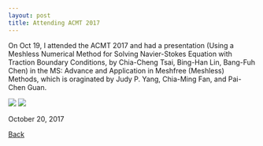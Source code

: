 ```yaml
---
layout: post
title: Attending ACMT 2017
---
```


On Oct 19, I attended the ACMT 2017 and had a presentation (Using a Meshless Numerical Method for Solving Navier-Stokes Equation with Traction Boundary Conditions, by Chia-Cheng Tsai, Bing-Han Lin, Bang-Fuh Chen) in the MS: Advance and Application in Meshfree (Meshless) Methods, which is oraginated by Judy P. Yang, Chia-Ming Fan, and Pai-Chen Guan. 

<img src="https://static.wixstatic.com/media/d19f46_d6c01c0e497a499f81d8b99c69c35507~mv2_d_5504_3096_s_4_2.jpg/v1/fill/w_630,h_354,al_c,q_80,usm_0.66_1.00_0.01/d19f46_d6c01c0e497a499f81d8b99c69c35507~mv2_d_5504_3096_s_4_2.webp">

<img src="https://static.wixstatic.com/media/d19f46_a130ee6acd1d4a04a94d6e14458efc48~mv2_d_5504_3096_s_4_2.jpg/v1/fill/w_630,h_354,al_c,q_80,usm_0.66_1.00_0.01/d19f46_a130ee6acd1d4a04a94d6e14458efc48~mv2_d_5504_3096_s_4_2.webp">

October 20, 2017

[Back](https://finitetsai.github.io/)
